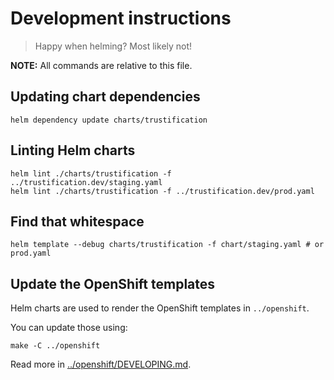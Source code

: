 # Development instructions

> Happy when helming? Most likely not!

**NOTE:** All commands are relative to this file.

## Updating chart dependencies

```shell
helm dependency update charts/trustification
```

## Linting Helm charts

```shell
helm lint ./charts/trustification -f ../trustification.dev/staging.yaml
helm lint ./charts/trustification -f ../trustification.dev/prod.yaml
```

## Find that whitespace

```shell
helm template --debug charts/trustification -f chart/staging.yaml # or prod.yaml
```

## Update the OpenShift templates

Helm charts are used to render the OpenShift templates in `../openshift`.

You can update those using:

```shell
make -C ../openshift
```

Read more in [../openshift/DEVELOPING.md](../openshift/DEVE****LOPING.md).
